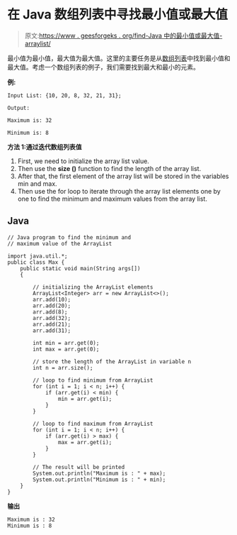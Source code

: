 # 在 Java 数组列表中寻找最小值或最大值

> 原文:[https://www . geesforgeks . org/find-Java 中的最小值或最大值-arraylist/](https://www.geeksforgeeks.org/finding-the-minimum-or-maximum-value-in-java-arraylist/)

最小值为最小值，最大值为最大值。这里的主要任务是从[数组列表](https://www.geeksforgeeks.org/arraylist-in-java/)中找到最小值和最大值。考虑一个数组列表的例子，我们需要找到最大和最小的元素。

**例:**

```
Input List: {10, 20, 8, 32, 21, 31};

Output: 

Maximum is: 32

Minimum is: 8
```

**方法 1:通过迭代数组列表值**

1.  First, we need to initialize the array list value.
2.  Then use the **size ()** function to find the length of the array list.
3.  After that, the first element of the array list will be stored in the variables min and max.
4.  Then use the for loop to iterate through the array list elements one by one to find the minimum and maximum values from the array list.

## Java

```
// Java program to find the minimum and
// maximum value of the ArrayList

import java.util.*;
public class Max {
    public static void main(String args[])
    {

        // initializing the ArrayList elements
        ArrayList<Integer> arr = new ArrayList<>();
        arr.add(10);
        arr.add(20);
        arr.add(8);
        arr.add(32);
        arr.add(21);
        arr.add(31);

        int min = arr.get(0);
        int max = arr.get(0);

        // store the length of the ArrayList in variable n
        int n = arr.size();

        // loop to find minimum from ArrayList
        for (int i = 1; i < n; i++) {
            if (arr.get(i) < min) {
                min = arr.get(i);
            }
        }

        // loop to find maximum from ArrayList
        for (int i = 1; i < n; i++) {
            if (arr.get(i) > max) {
                max = arr.get(i);
            }
        }

        // The result will be printed
        System.out.println("Maximum is : " + max);
        System.out.println("Minimum is : " + min);
    }
}
```

**输出**

```
Maximum is : 32
Minimum is : 8
```